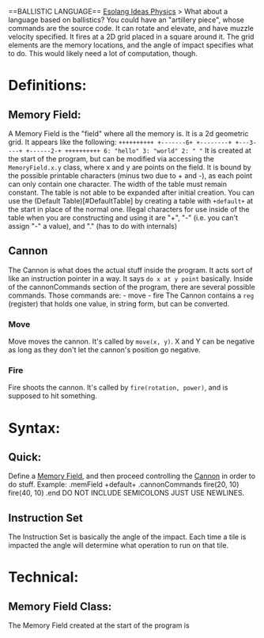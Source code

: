 ==BALLISTIC LANGUAGE==
[Esolang Ideas Physics](https://esolangs.org/wiki/List_of_ideas#Physics) > What about a language based on ballistics? You could have an "artillery piece", whose commands are the source code. It can rotate and elevate, and have muzzle velocity specified. It fires at a 2D grid placed in a square around it. The grid elements are the memory locations, and the angle of impact specifies what to do. This would likely need a lot of computation, though.

# Definitions:
## Memory Field:
A Memory Field is the "field" where all the memory is. It is a 2d geometric grid. It appears like the following: 
`
++++++++++
+-------6+
+--------+
+---3----+
+------2-+
++++++++++
6: "hello"
3: "world"
2: " "
`
It is created at the start of the program, but can be modified via accessing the `MemoryField.x.y` class, where x and y are points on the field.
It is bound by the possible printable characters (minus two due to + and -), as each point can only contain one character.
The width of the table must remain constant. The table is not able to be expanded after initial creation.
You can use the (Default Table)[#DefaultTable] by creating a table with `+default+` at the start in place of the normal one.
Illegal characters for use inside of the table when you are constructing and using it are "+", "-" (i.e. you can't assign "-" a value), and "." (has to do with internals)
## Cannon
The Cannon is what does the actual stuff inside the program. It acts sort of like an instruction pointer in a way. It says `do x at y point` basically.
Inside of the cannonCommands section of the program, there are several possible commands. Those commands are:
    - move
    - fire
The Cannon contains a `reg` (register) that holds one value, in string form, but can be converted. 

### Move
Move moves the cannon. It's called by `move(x, y)`. X and Y can be negative as long as they don't let the cannon's position go negative.

### Fire
Fire shoots the cannon. It's called by `fire(rotation, power)`, and is supposed to hit something.

# Syntax:
## Quick:
Define a [Memory Field](#MemoryField), and then proceed controlling the [Cannon](#Cannon) in order to do stuff.
Example:
.memField
+default+
.cannonCommands
fire(20, 10)
fire(40, 10)
.end
DO NOT INCLUDE SEMICOLONS JUST USE NEWLINES.
## Instruction Set
The Instruction Set is basically the angle of the impact. Each time a tile is impacted the angle will determine what operation to run on that tile.



# Technical:
## Memory Field Class:
The Memory Field created at the start of the program is 

